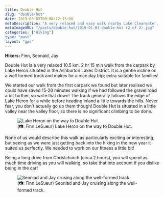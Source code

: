 ```yaml
---
title: Double Hut
slug: "double-hut"
date: 2019-03-03T09:08:12+13:00
metaDescription: "A very relaxed and easy walk nearby Lake Clearwater. While nice it is a long way to drive from Christchurch for comparatively little walking."
metaImageURL: "/posts/double-hut/2019-01-01-double-hut (2 of 2).jpg"
categories: ["Hiking"]
type: "post"
layout: "gps"
---
```


__Hikers:__ Finn, Seonaid, Jay

Double Hut is a very relaxed 10.5 km, 2 hr 15 min walk from the carpark by Lake Heron situated in the Ashburton Lakes District. It is a gentle incline on a well formed track and makes for a nice day trip; extra suitable for families!

We started our walk from the first carpark we found but later realised we could have saved 15-20 minutes walking if we had followed the gravel road a bit further, so write that down! The track generally follows the edge of Lake Heron for a while before heading inland a little towards the hills. Never fear, you don't actually go up them though! Double Hut is situated in a little valley near the valley floor, so there is no significant climbing to be done.

<figure>
  <img src="/posts/double-hut/2019-01-01-double-hut (1 of 2).jpg" alt="Lake Heron on the way to Double Hut."/>
  <figcaption>(📷: Finn LeSueur) Lake Heron on the way to Double Hut.</figcaption>
</figure>

None of us would describe this walk as particularly exciting or interesting, but seeing as we were just getting back into the hiking in the new year it suited us perfectly. We needed to work on our fitness a little bit!

Being a long drive from Christchurch (circa 2 hours), you will spend as much time driving as you will walking, so take that into account if you dislike being in the car!

<figure>
  <img src="/posts/double-hut/2019-01-01-double-hut (2 of 2).jpg" alt="Seoniad and Jay crusing along the well-formed track."/>
  <figcaption>(📷: Finn LeSueur) Seoniad and Jay cruising along the well-formed track.</figcaption>
</figure>